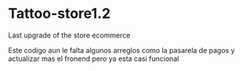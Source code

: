 # Tattoo-store1.2
Last upgrade of the store ecommerce

Este codigo aun le falta algunos arreglos como la pasarela de pagos y actualizar mas el fronend pero ya esta casi funcional
